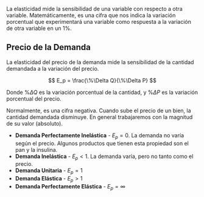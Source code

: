 La elasticidad mide la sensibilidad de una variable con respecto a otra variable. Matemáticamente, es una cifra que nos indica la variación porcentual que experimentará una variable como respuesta a la variación de otra variable en un $1\%$.

## Precio de la Demanda

La elasticidad del precio de la demanda mide la sensibilidad de la cantidad demandada a la variación del precio.

$$
E_p = \frac{\%\Delta Q}{\%\Delta P}
$$

Donde $\%\Delta Q$ es la variación porcentual de la cantidad, y $\%\Delta P$ es la variación porcentual del precio.

Normalmente, es una cifra negativa. Cuando sube el precio de un bien, la cantidad demandada disminuye. En general trabajaremos con la magnitud de su valor (absoluto).

- **Demanda Perfectamente Inelástica** - $E_p = 0$. La demanda no varía según el precio. Algunos productos que tienen esta propiedad son el pan y la insulina.
- **Demanda Inelástica** - $E_p < 1$. La demanda varía, pero no tanto como el precio.
- **Demanda Unitaria** - $E_p = 1$
- **Demanda Elástica** - $E_p > 1$
- **Demanda Perfectamente Elástica** - $E_p = \infty$
